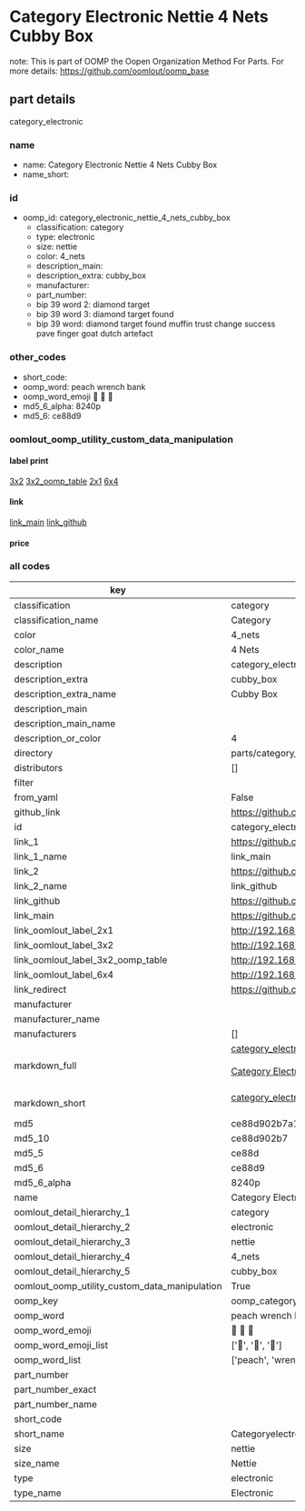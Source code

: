 # Category Electronic Nettie 4 Nets Cubby Box  

note: This is part of OOMP the Oopen Organization Method For Parts. For more details: https://github.com/oomlout/oomp_base

##  part details
  



category_electronic



### name
* name: Category Electronic Nettie 4 Nets Cubby Box
* name_short: 
### id
* oomp_id: category_electronic_nettie_4_nets_cubby_box
  * classification: category
  * type: electronic
  * size: nettie
  * color: 4_nets
  * description_main: 
  * description_extra: cubby_box
  * manufacturer: 
  * part_number: 
  * bip 39 word 2: diamond target
  * bip 39 word 3: diamond target found
  * bip 39 word: diamond target found muffin trust change success pave finger goat dutch artefact

### other_codes
* short_code: 
* oomp_word: peach wrench bank
* oomp_word_emoji :peach: :wrench: :bank:
* md5_6_alpha: 8240p
* md5_6: ce88d9






### oomlout_oomp_utility_custom_data_manipulation
#### label print
[3x2](http://192.168.1.245:1112/?label=oomp%208240p)
[3x2_oomp_table](http://192.168.1.108:1112/?label=oomp%208240p)
[2x1](http://192.168.1.242:1112/?label=oomp%208240p)
[6x4](http://192.168.1.55:1112/?label=oomp%208240p)    

#### link

[link_main](https://github.com/oomlout/oomlout_oomp_version_1_messy/tree/main/parts/category_electronic_nettie_4_nets_cubby_box) [link_github](https://github.com/oomlout/oomlout_oomp_version_1_messy/tree/main/parts/category_electronic_nettie_4_nets_cubby_box)                             

#### price







### all codes 
| key | value |  
| --- | --- |  
| classification | category |  
| classification_name | Category |  
| color | 4_nets |  
| color_name | 4 Nets |  
| description | category_electronic |  
| description_extra | cubby_box |  
| description_extra_name | Cubby Box |  
| description_main |  |  
| description_main_name |  |  
| description_or_color | 4  |  
| directory | parts/category_electronic_nettie_4_nets_cubby_box |  
| distributors | [] |  
| filter |  |  
| from_yaml | False |  
| github_link | https://github.com/oomlout/oomlout_oomp_part_src/tree/main/parts/category_electronic_nettie_4_nets_cubby_box |  
| id | category_electronic_nettie_4_nets_cubby_box |  
| link_1 | https://github.com/oomlout/oomlout_oomp_version_1_messy/tree/main/parts/category_electronic_nettie_4_nets_cubby_box |  
| link_1_name | link_main |  
| link_2 | https://github.com/oomlout/oomlout_oomp_version_1_messy/tree/main/parts/category_electronic_nettie_4_nets_cubby_box |  
| link_2_name | link_github |  
| link_github | https://github.com/oomlout/oomlout_oomp_version_1_messy/tree/main/parts/category_electronic_nettie_4_nets_cubby_box |  
| link_main | https://github.com/oomlout/oomlout_oomp_version_1_messy/tree/main/parts/category_electronic_nettie_4_nets_cubby_box |  
| link_oomlout_label_2x1 | http://192.168.1.242:1112/?label=oomp%208240p |  
| link_oomlout_label_3x2 | http://192.168.1.245:1112/?label=oomp%208240p |  
| link_oomlout_label_3x2_oomp_table | http://192.168.1.108:1112/?label=oomp%208240p |  
| link_oomlout_label_6x4 | http://192.168.1.55:1112/?label=oomp%208240p |  
| link_redirect | https://github.com/oomlout/oomlout_oomp_version_1_messy/tree/main/parts/category_electronic_nettie_4_nets_cubby_box |  
| manufacturer |  |  
| manufacturer_name |  |  
| manufacturers | [] |  
| markdown_full | [category_electronic_nettie_4_nets_cubby_box](none)<br>[](none)<br>[Category Electronic Nettie 4 Nets Cubby Box](none)<br><br> |  
| markdown_short | [category_electronic_nettie_4_nets_cubby_box](none)<br><br> |  
| md5 | ce88d902b7a19b0898f4d912b87779e9 |  
| md5_10 | ce88d902b7 |  
| md5_5 | ce88d |  
| md5_6 | ce88d9 |  
| md5_6_alpha | 8240p |  
| name | Category Electronic Nettie 4 Nets Cubby Box |  
| oomlout_detail_hierarchy_1 | category |  
| oomlout_detail_hierarchy_2 | electronic |  
| oomlout_detail_hierarchy_3 | nettie |  
| oomlout_detail_hierarchy_4 | 4_nets |  
| oomlout_detail_hierarchy_5 | cubby_box |  
| oomlout_oomp_utility_custom_data_manipulation | True |  
| oomp_key | oomp_category_electronic_nettie_4_nets_cubby_box |  
| oomp_word | peach wrench bank |  
| oomp_word_emoji | :peach: :wrench: :bank: |  
| oomp_word_emoji_list | [':peach:', ':wrench:', ':bank:'] |  
| oomp_word_list | ['peach', 'wrench', 'bank'] |  
| part_number |  |  
| part_number_exact |  |  
| part_number_name |  |  
| short_code |  |  
| short_name | Categoryelectronic |  
| size | nettie |  
| size_name | Nettie |  
| type | electronic |  
| type_name | Electronic |  
